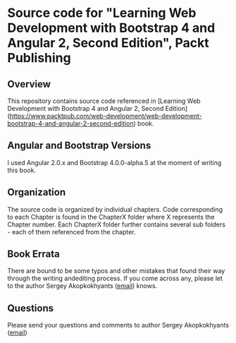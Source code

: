 Source code for "Learning Web Development with Bootstrap 4 and Angular 2, Second Edition", Packt Publishing 
====================================================

## Overview

This repository contains source code referenced in [Learning Web Development with Bootstrap 4 and Angular 2, Second Edition] (https://www.packtpub.com/web-development/web-development-bootstrap-4-and-angular-2-second-edition) book. 

## Angular and Bootstrap Versions

I used Angular 2.0.x and Bootstrap 4.0.0-alpha.5 at the moment of writing this book.

 
## Organization

The source code is organized by individual chapters. 
Code corresponding to each Chapter is found in the ChapterX folder where X represents the Chapter number. 
Each ChapterX folder further contains several sub folders - each of them referenced from the chapter.

## Book Errata

There are bound to be some typos and other mistakes that found their way through the writing andediting process. 
If you come across any, please let to the author Sergey Akopkokhyants ([email](mailto:akserg@gmail.com)) knows.

## Questions

Please send your questions and comments to author Sergey Akopkokhyants ([email](mailto:akserg@gmail.com))  

